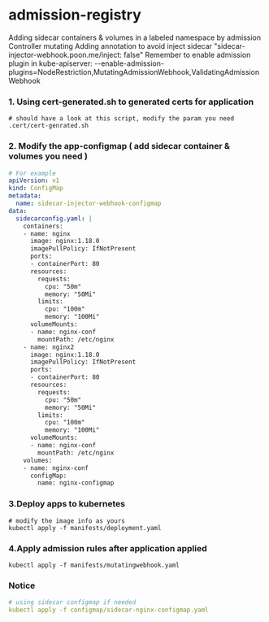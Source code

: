 # admission-registry
Adding sidecar containers & volumes in a labeled namespace by admission Controller mutating
Adding annotation to avoid inject sidecar "sidecar-injector-webhook.poon.me/inject: false"
Remember to enable admission plugin in kube-apiserver:
--enable-admission-plugins=NodeRestriction,MutatingAdmissionWebhook,ValidatingAdmissionWebhook

### 1. Using cert-generated.sh to generated certs for application
```shell
# should have a look at this script, modify the param you need
.cert/cert-genrated.sh
```

### 2. Modify the app-configmap ( add sidecar container & volumes you need )
```yaml
# For example 
apiVersion: v1
kind: ConfigMap
metadata:
  name: sidecar-injector-webhook-configmap
data:
  sidecarconfig.yaml: |
    containers:
    - name: nginx
      image: nginx:1.18.0
      imagePullPolicy: IfNotPresent
      ports:
      - containerPort: 80
      resources:
        requests:
          cpu: "50m"
          memory: "50Mi"
        limits:
          cpu: "100m"
          memory: "100Mi"
      volumeMounts:
      - name: nginx-conf
        mountPath: /etc/nginx
    - name: nginx2
      image: nginx:1.18.0
      imagePullPolicy: IfNotPresent
      ports:
      - containerPort: 80
      resources:
        requests:
          cpu: "50m"
          memory: "50Mi"
        limits:
          cpu: "100m"
          memory: "100Mi"
      volumeMounts:
      - name: nginx-conf
        mountPath: /etc/nginx
    volumes:
    - name: nginx-conf
      configMap:
        name: nginx-configmap
```
### 3.Deploy apps to kubernetes
```shell
# modify the image info as yours
kubectl apply -f manifests/deployment.yaml
```

### 4.Apply admission rules after application applied 
```shell
kubectl apply -f manifests/mutatingwebhook.yaml
```
### Notice
```yaml
# using sidecar configmap if needed
kubectl apply -f configmap/sidecar-nginx-configmap.yaml
```